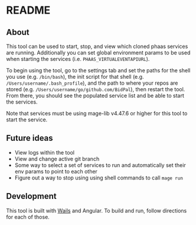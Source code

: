 # README

## About

This tool can be used to start, stop, and view which cloned phaas services are running. Additionally you can set global
environment params to be used when starting the services (i.e. `PHAAS_VIRTUALEVENTAPIURL`).

To begin using the tool, go to the settings tab and set the paths for the shell you use (e.g. `/bin/bash`), the init
script for that shell (e.g. `/Users/username/.bash_profile`), and the path to where your repos are stored
(e.g. `/Users/username/go/github.com/BidPal`), then restart the tool. From there, you should see the populated service
list and be able to start the services.

Note that services must be using mage-lib v4.47.6 or higher for this tool to start the service.

## Future ideas

- View logs within the tool
- View and change active git branch
- Some way to select a set of services to run and automatically set their env params to point to each other
- Figure out a way to stop using using shell commands to call `mage run`

## Development

This tool is built with [Wails](https://wails.io/) and Angular. To build and run, follow directions for each of those.
